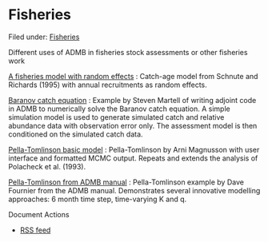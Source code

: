 #  Fisheries

Filed under:  [Fisheries][1]

Different uses of ADMB in fisheries stock assessments or other fisheries work

[A fisheries model with random effects][2]
:  Catch-age model from Schnute and Richards (1995) with annual recruitments as random effects.

[Baranov catch equation][3]
:  Example by Steven Martell of writing adjoint code in ADMB to numerically solve the Baranov catch equation. A simple simulation model is used to generate simulated catch and relative abundance data with observation error only. The assessment model is then conditioned on the simulated catch data.

[Pella-Tomlinson basic model][4]
:  Pella-Tomlinson by Arni Magnusson with user interface and formatted MCMC output. Repeats and extends the analysis of Polacheck et al. (1993).

[Pella-Tomlinson from ADMB manual][5]
:  Pella-Tomlinson example by Dave Fournier from the ADMB manual. Demonstrates several innovative modelling approaches: 6 month time step, time-varying K and q.

Document Actions
* [RSS feed][6]

[1]: http/www.admb-project.or@@search?Subject:list=Fisheries
[2]: http://otter-rsch.com/admbre/examples/caest/caest.html
[3]: a-fisheries-model-solving-the-baranov-catch-equation-using-adjoint-code
[4]: pella
[5]: pella-t.html
[6]: RSS ""
